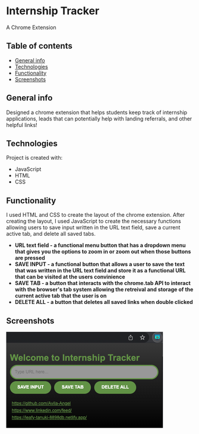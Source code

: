 # Internship Tracker
A Chrome Extension
## Table of contents
* [General info](#general-info)
* [Technologies](#technologies)
* [Functionality](#functionality)
* [Screenshots](#screenshots)




## General info
Designed a chrome extension that helps students keep track of internship applications, leads that can potentially help with landing referrals, and other helpful links!

	
## Technologies
Project is created with:
* JavaScript
* HTML
* CSS


## Functionality
I used HTML and CSS to create the layout of the chrome extension. After creating the layout, I used JavaScript to create the necessary functions allowing users to save input written in the URL text field, save a current active tab, and delete all saved tabs. <b />

* URL text field - a functional menu button that has a dropdown menu that gives you the options to zoom in or zoom out when those buttons are pressed
* SAVE INPUT - a functional button that allows a user to save the text that was written in the URL text field and store it as a functional URL that can be visited at the users convinience 
* SAVE TAB - a button that interacts with the chrome.tab API to interact with the browser's tab system allowing the retreival and storage of the current active tab that the user is on
* DELETE ALL - a button that deletes all saved links when double clicked
	
## Screenshots
<img src="internshipTrackerSS.png">
